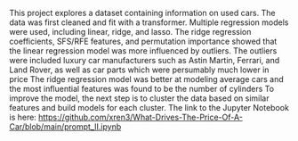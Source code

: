 This project explores a dataset containing information on used cars.
The data was first cleaned and fit with a transformer. Multiple regression models were used, including linear, ridge, and lasso.
The ridge regression coefficients, SFS/RFE features, and permutation importance showed that the linear regression model was more influenced by outliers.
The outliers were included luxury car manufacturers such as Astin Martin, Ferrari, and Land Rover, as well as car parts which were persumably much lower in price
The ridge regression model was better at modeling average cars and the most influential features was found to be the number of cylinders
To improve the model, the next step is to cluster the data based on similar features and build models for each cluster.
The link to the Jupyter Notebook is here: https://github.com/xren3/What-Drives-The-Price-Of-A-Car/blob/main/prompt_II.ipynb

